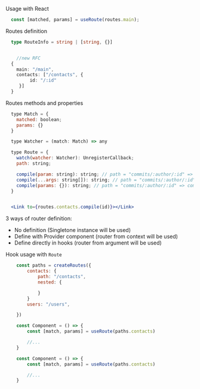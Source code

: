 Usage with React

```js
  const [matched, params] = useRoute(routes.main);
```


Routes definition
```ts
  type RouteInfo = string | [string, {}]


	//new RFC
  {
    main: "/main",
    contacts: ["/contacts", {
		 id: "/:id"
	 }]
  }
```

Routes methods and properties
```jsx
  type Match = {
    matched: boolean;
    params: {}
  }

  type Watcher = (match: Match) => any

  type Route = {
    watch(watcher: Watcher): UnregisterCallback;
    path: string;

    compile(param: string): string; // path = "commits/:author/:id" => compile(1) => "commits/1/:id"
    compile(...args: string[]): string; // path = "commits/:author/:id" => compile(1, 2) => "commits/1/2"
    compile(params: {}): string; // path = "commits/:author/:id" => compile({id: 123, author: 321}) => "commits/321/123"
  }


  <Link to={routes.contacts.compile(id)}></Link>
```

3 ways of router definition:
 + No definition (Singletone instance will be used)
 + Define with Provider component (router from context will be used)
 + Define directly in hooks (router from argument will be used)


Hook usage with `Route` 
```js
	const paths = createRoutes({
		contacts: {
			path: "/contacts",
			nested: {

			}
		}
		users: "/users",

	})

	const Component = () => {
		const [match, params] = useRoute(paths.contacts)

		//...
	}
```

```js
	const Component = () => {
		const [match, params] = useRoute(paths.contacts)

		//...
	}
```